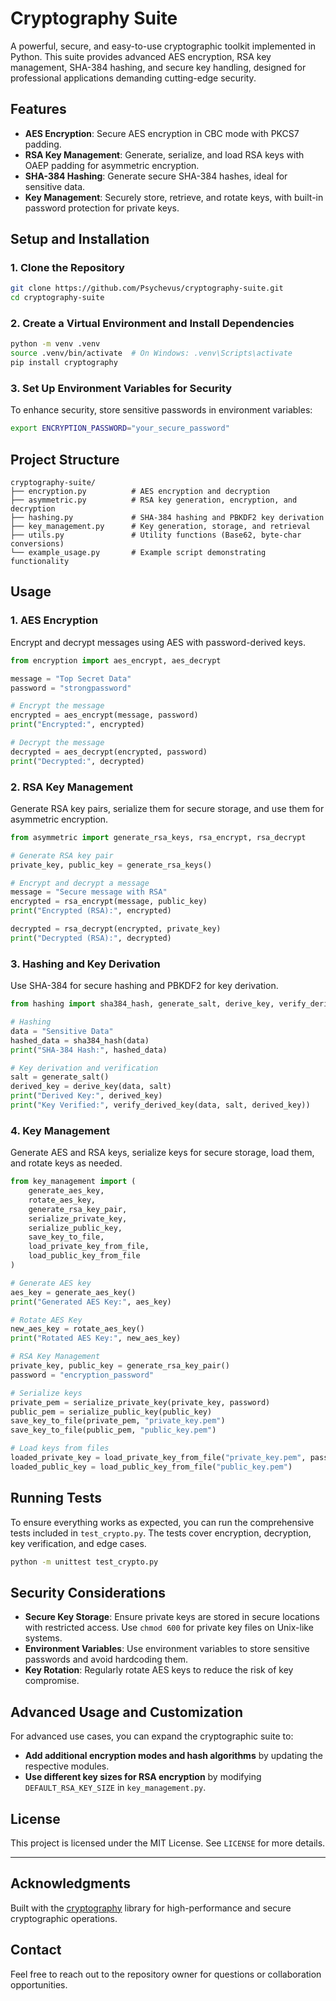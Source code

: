 
# Cryptography Suite

A powerful, secure, and easy-to-use cryptographic toolkit implemented in Python. This suite provides advanced AES encryption, RSA key management, SHA-384 hashing, and secure key handling, designed for professional applications demanding cutting-edge security.

## Features

- **AES Encryption**: Secure AES encryption in CBC mode with PKCS7 padding.
- **RSA Key Management**: Generate, serialize, and load RSA keys with OAEP padding for asymmetric encryption.
- **SHA-384 Hashing**: Generate secure SHA-384 hashes, ideal for sensitive data.
- **Key Management**: Securely store, retrieve, and rotate keys, with built-in password protection for private keys.

## Setup and Installation

### 1. Clone the Repository

```bash
git clone https://github.com/Psychevus/cryptography-suite.git
cd cryptography-suite
```

### 2. Create a Virtual Environment and Install Dependencies

```bash
python -m venv .venv
source .venv/bin/activate  # On Windows: .venv\Scripts\activate
pip install cryptography
```

### 3. Set Up Environment Variables for Security

To enhance security, store sensitive passwords in environment variables:

```bash
export ENCRYPTION_PASSWORD="your_secure_password"
```

## Project Structure

```plaintext
cryptography-suite/
├── encryption.py          # AES encryption and decryption
├── asymmetric.py          # RSA key generation, encryption, and decryption
├── hashing.py             # SHA-384 hashing and PBKDF2 key derivation
├── key_management.py      # Key generation, storage, and retrieval
├── utils.py               # Utility functions (Base62, byte-char conversions)
└── example_usage.py       # Example script demonstrating functionality
```

## Usage

### 1. AES Encryption

Encrypt and decrypt messages using AES with password-derived keys.

```python
from encryption import aes_encrypt, aes_decrypt

message = "Top Secret Data"
password = "strongpassword"

# Encrypt the message
encrypted = aes_encrypt(message, password)
print("Encrypted:", encrypted)

# Decrypt the message
decrypted = aes_decrypt(encrypted, password)
print("Decrypted:", decrypted)
```

### 2. RSA Key Management

Generate RSA key pairs, serialize them for secure storage, and use them for asymmetric encryption.

```python
from asymmetric import generate_rsa_keys, rsa_encrypt, rsa_decrypt

# Generate RSA key pair
private_key, public_key = generate_rsa_keys()

# Encrypt and decrypt a message
message = "Secure message with RSA"
encrypted = rsa_encrypt(message, public_key)
print("Encrypted (RSA):", encrypted)

decrypted = rsa_decrypt(encrypted, private_key)
print("Decrypted (RSA):", decrypted)
```

### 3. Hashing and Key Derivation

Use SHA-384 for secure hashing and PBKDF2 for key derivation.

```python
from hashing import sha384_hash, generate_salt, derive_key, verify_derived_key

# Hashing
data = "Sensitive Data"
hashed_data = sha384_hash(data)
print("SHA-384 Hash:", hashed_data)

# Key derivation and verification
salt = generate_salt()
derived_key = derive_key(data, salt)
print("Derived Key:", derived_key)
print("Key Verified:", verify_derived_key(data, salt, derived_key))
```

### 4. Key Management

Generate AES and RSA keys, serialize keys for secure storage, load them, and rotate keys as needed.

```python
from key_management import (
    generate_aes_key,
    rotate_aes_key,
    generate_rsa_key_pair,
    serialize_private_key,
    serialize_public_key,
    save_key_to_file,
    load_private_key_from_file,
    load_public_key_from_file
)

# Generate AES key
aes_key = generate_aes_key()
print("Generated AES Key:", aes_key)

# Rotate AES Key
new_aes_key = rotate_aes_key()
print("Rotated AES Key:", new_aes_key)

# RSA Key Management
private_key, public_key = generate_rsa_key_pair()
password = "encryption_password"

# Serialize keys
private_pem = serialize_private_key(private_key, password)
public_pem = serialize_public_key(public_key)
save_key_to_file(private_pem, "private_key.pem")
save_key_to_file(public_pem, "public_key.pem")

# Load keys from files
loaded_private_key = load_private_key_from_file("private_key.pem", password)
loaded_public_key = load_public_key_from_file("public_key.pem")
```

## Running Tests

To ensure everything works as expected, you can run the comprehensive tests included in `test_crypto.py`. The tests cover encryption, decryption, key verification, and edge cases.

```bash
python -m unittest test_crypto.py
```

## Security Considerations

- **Secure Key Storage**: Ensure private keys are stored in secure locations with restricted access. Use `chmod 600` for private key files on Unix-like systems.
- **Environment Variables**: Use environment variables to store sensitive passwords and avoid hardcoding them.
- **Key Rotation**: Regularly rotate AES keys to reduce the risk of key compromise.

## Advanced Usage and Customization

For advanced use cases, you can expand the cryptographic suite to:
- **Add additional encryption modes and hash algorithms** by updating the respective modules.
- **Use different key sizes for RSA encryption** by modifying `DEFAULT_RSA_KEY_SIZE` in `key_management.py`.

## License

This project is licensed under the MIT License. See `LICENSE` for more details.

---

## Acknowledgments

Built with the [cryptography](https://cryptography.io/) library for high-performance and secure cryptographic operations.

## Contact

Feel free to reach out to the repository owner for questions or collaboration opportunities.
